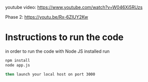 youtube video: https://www.youtube.com/watch?v=W046Xi5RUzs

Phase 2: https://youtu.be/Rx-6ZIUY2Kw


# Instructions to run the code

in order to run the code with Node JS installed run

```bash
npm install
node app.js

then launch your local host on port 3000
